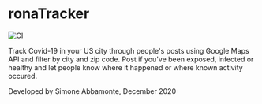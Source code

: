 # ronaTracker

![CI](https://github.com/actions/https://github.com/sabbamonte/ronaTracker/workflows/CI/badge.svg)

Track Covid-19 in your US city through people's posts using Google Maps API and filter by city and zip code.
Post if you've been exposed, infected or healthy and let people know where it happened or where known activity occured.

Developed by Simone Abbamonte, December 2020
